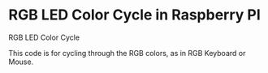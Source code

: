 # RGB LED Color Cycle in Raspberry PI
RGB LED Color Cycle 

This code is for cycling through the RGB colors, as in RGB Keyboard or Mouse.
 
